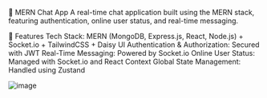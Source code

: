 
🚀 MERN Chat App
A real-time chat application built using the MERN stack, featuring authentication, online user status, and real-time messaging.

🌟 Features
Tech Stack: MERN (MongoDB, Express.js, React, Node.js) + Socket.io + TailwindCSS + Daisy UI
Authentication & Authorization: Secured with JWT
Real-Time Messaging: Powered by Socket.io
Online User Status: Managed with Socket.io and React Context
Global State Management: Handled using Zustand

![image](https://github.com/user-attachments/assets/75e3ada9-855a-496e-b89e-f17b10d62531)
